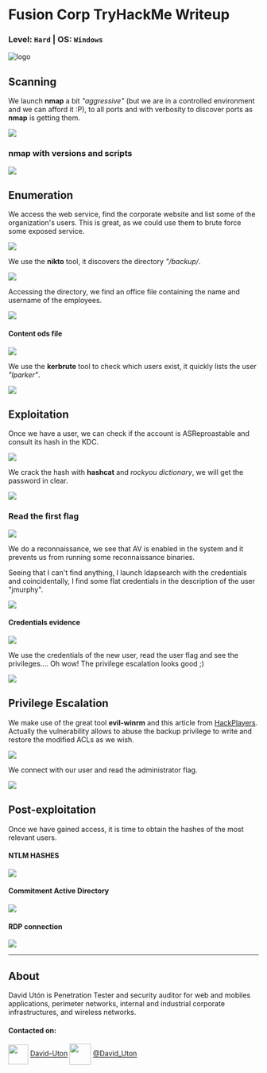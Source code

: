# Fusion Corp TryHackMe Writeup
### Level: `Hard` | OS: `Windows`

![logo](1.jpeg)

## Scanning
We launch **nmap** a bit *"aggressive"* (but we are in a controlled environment and we can afford it :P), to all ports and with verbosity to discover ports as **nmap** is getting them.

![](2.png)

### nmap with versions and scripts

![](3.png)

## Enumeration
We access the web service, find the corporate website and list some of the organization's users. This is great, as we could use them to brute force some exposed service.

![](4.png)

We use the **nikto** tool, it discovers the directory *"/backup/*. 

![](5.png)

Accessing the directory, we find an office file containing the name and username of the employees.

![](6.png)

#### Content ods file
![](7.png)

We use the **kerbrute** tool to check which users exist, it quickly lists the user *"lparker"*.

![](8.png)

## Exploitation
Once we have a user, we can check if the account is ASReproastable and consult its hash in the KDC.

![](9.png)

We crack the hash with **hashcat** and *rockyou dictionary*, we will get the password in clear.

![](10.png)

### Read the first flag 

![](11.png)

We do a reconnaissance, we see that AV is enabled in the system and it prevents us from running some reconnaissance binaries.

Seeing that I can't find anything, I launch ldapsearch with the credentials and coincidentally, I find some flat credentials in the description of the user "jmurphy".

![](13.png)

#### Credentials evidence
![](14.png)

We use the credentials of the new user, read the user flag and see the privileges.... Oh wow! The privilege escalation looks good ;)

![](15.png)

## Privilege Escalation
We make use of the great tool **evil-winrm** and this article from [HackPlayers](https://www.hackplayers.com/2020/06/backup-tosystem-abusando-de-los.html). Actually the vulnerability allows to abuse the backup privilege to write and restore the modified ACLs as we wish.

![](16.png)

We connect with our user and read the administrator flag.

![](17.png)

## Post-exploitation

Once we have gained access, it is time to obtain the hashes of the most relevant users.

#### NTLM HASHES
![](18.png)

#### Commitment Active Directory

![](19.png)

#### RDP connection

![](20.png)

---
## About

David Utón is Penetration Tester and security auditor for web and mobiles applications, perimeter networks, internal and industrial corporate infrastructures, and wireless networks.

#### Contacted on:

<img src='https://m3n0sd0n4ld.github.io/imgs/linkedin.png' width='40' align='center'> [David-Uton](https://www.linkedin.com/in/david-uton/)
<img src='https://m3n0sd0n4ld.github.io/imgs/twitter.png' width='43' align='center'> [@David_Uton](https://twitter.com/David_Uton)

